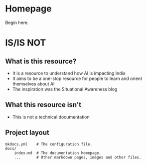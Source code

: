 # Homepage
Begin here. 

# IS/IS NOT

## What is this resource?
- It is a resource to understand how AI is impacting India
- It aims to be a one-stop resource for people to learn and orient themselves about AI
- The inspiration was the Situational Awareness blog

## What this resource isn't
- This is not a technical documentation

## Project layout

    mkdocs.yml    # The configuration file.
    docs/
        index.md  # The documentation homepage.
        ...       # Other markdown pages, images and other files.
